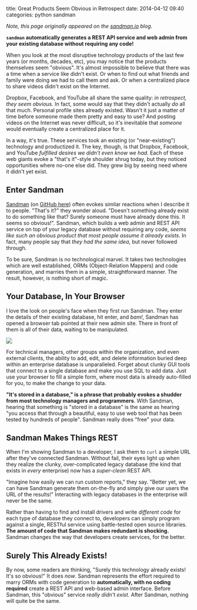 title: Great Products Seem Obvious in Retrospect
date: 2014-04-12 09:40
categories: python sandman

*Note, this page originally appeared on the [sandman.io](http://www.sandman.io) blog.*

**`sandman` automatically generates a REST API service and web admin from your existing database without requiring any code!**

When you look at the most disruptive technology products of the last few years
(or months, decades, etc), you may notice that the products themselves seem
"obvious". It's almost impossible to believe that there was a time when a
service like didn't exist. Or when to find out
what friends and family were doing we had to call them and ask. Or when a centralized place to share
videos didn't exist on the Internet.

<!--more-->
Dropbox, Facebook, and YouTube all share the same quality: *in retrospect, they seem obvious.*
In fact, some would say that they didn't actually *do* all that much. Personal
profile sites already existed. Wasn't it just a matter of time before someone made them pretty
and easy to use? And posting videos on the Internet was never difficult, so it's 
inevitable that *someone* would eventually create a centralized place for it.

In a way, it's true. These services took an existing (or "near-existing") 
technology and productized it. The key, though, is that Dropbox,
Facebook, and YouTube *fulfilled desires we didn't even know we had*. Each of
these web giants evoke a "that's it"-style shoulder shrug today, but they
noticed opportunities where no-one else did. They grew big by seeing need where
it didn't yet exist.

## Enter Sandman

[Sandman](http://www.sandman.io) (on [GitHub here](http://www.github.com/jeffknupp/sandman)) often evokes similar reactions when I describe it to people. "That's
it?" they wonder aloud. "Doesn't something already exist to do something like that?
Surely someone must have already done this. It seems so obvious!". Sandman,
which builds a web admin and REST API service on top of your legacy database
without requiring any code, *seems like such an obvious product that most people assume it already exists*. 
In fact, many people say that *they had the same idea*, but never followed
through.

To be sure, Sandman is no technological marvel. It takes two technologies which
are well established, ORMs (Object-Relation Mappers) and code generation, and marries them in a simple,
straightforward manner. The result, however, is nothing short of magic.

## Your Database, In Your Browser

I love the look on people's face when they first run Sandman. They enter the
details of their existing database, hit enter, and *bam!*, Sandman has opened a
browser tab pointed at their new admin site. There in front of them is all of
their data, waiting to be manipulated.

<img src="http://www.sandman.io/static/img/admin_small.jpg"></img>

For technical managers, other groups within the organization, and even external 
clients, the ability to add, edit, and delete information buried deep within an
enterprise database is unparalleled. Forget about clunky GUI tools that connect
to a single database and make you use SQL to add data. Just use your browser to
fill a simple form, where most data is already auto-filled for you, to make the
change to your data.

**"It's stored in a database," is a phrase that probably evokes a shudder from most technology managers and programmers**. With Sandman, hearing that something
is "stored in a database" is the same as hearing "you access that through a
beautiful, easy to use web tool that has been tested by hundreds of people".
Sandman really does "free" your data.

## Sandman Makes Things REST

When I'm showing Sandman to a developer, I ask them to `curl` a 
simple URL after they've connected Sandman. Without fail, their eyes light up when they realize the
clunky, over-complicated legacy database (the kind that exists in *every*
enterprise) now has a *super-clean* REST API. 

"Imagine how easily we can run custom reports," they say. "Better yet, we can have Sandman 
generate them on-the-fly and simply give our users the URL of the results!" 
Interacting with legacy databases in the enterprise will never be the same.

Rather than having to find and install drivers and write *different code* for 
each type of database they connect to, developers can simply program against a 
single, RESTful service using battle-tested open source libraries.
**The amount of code that Sandman makes redundant is shocking.** 
Sandman changes the way that developers create services, for the better.

## Surely This Already Exists!

By now, some readers are thinking, "Surely this technology already exists! It's
so obvious!" It does *now*. Sandman represents the effort required to marry ORMs
with code generation to **automatically, with no coding required** create a REST
API and web-based admin interface. Before Sandman, this "obvious" 
service *really didn't exist*. After Sandman, nothing will quite be the same.
